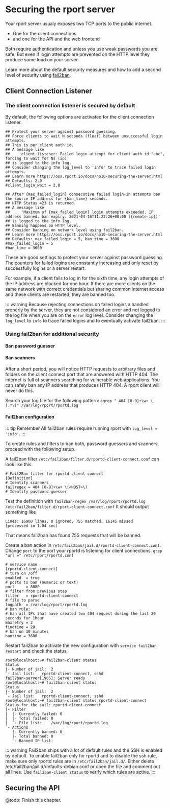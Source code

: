 # Securing the rport server
Your rport server usualy exposes two TCP ports to the public internet.
* One for the client connections
* and one for the API and the web frontend

Both require authentication and unless you use weak passwords you are safe.
But even if login attempts are prevented on the HTTP level they produce some load on your server. 

Learn more about the default security measures and how to add a second level of security using [fail2ban](https://www.fail2ban.org/).

## Client Connection Listener
### The client connection listener is secured by default
By default, the following options are activated for the client connection listener.
```
## Protect your server against password guessing.
## Force clients to wait N seconds (float) between unsuccessful login attempts.
## This is per client auth id. 
## A message like
##    'client-listener: Failed login attempt for client auth id "abc", forcing to wait for Ns (ip)'
## is logged to the info log.
## Consider changing the log_level to 'info' to trace failed login attempts. 
## Learn more https://oss.rport.io/docs/no10-securing-the-server.html
## Defaults: 2.0
#client_login_wait = 2.0

## After {max_failed_login} consecutive failed login-in attempts ban the source IP address for {ban_time} seconds.
## HTTP Status 423 is returned.
## A message like
##     'Maximum of {max_failed_login} login attempts exceeded. IP address banned. ban expiry: 2021-04-16T11:22:26+00:00 ({remote-ip})'
## is logged to the info log.
## Banning happens on HTTP level.
## Consider banning on network level using fail2ban.
## Learn more https://oss.rport.io/docs/no10-securing-the-server.html
## Defaults: max_failed_login = 5, ban_time = 3600
#max_failed_login = 5
#ban_time = 3600
```

These are good settings to protect your server against password guessing.
The counters for failed logins are constantly increasing and only reset by successfully logins or a server restart.

For example, if a client fails to log in for the sixth time, any login attempts of the IP address are blocked for one hour. 
If there are more clients on the same network with correct credentials but sharing common internet access and these clients are restarted, they are banned too. 


::: warning
Because rejecting connections on failed logins a handled properly by the server, they are not considered an error and not logged to the log file when you are on the `error` log level.
Consider changing the `log_level` to `info` to trace failed logins and to eventually activate fail2ban.
:::

### Using fail2ban for additional security
#### Ban password guesser

#### Ban scanners
After a short period, you will notice HTTP requests to arbitrary files and folders on the client connect port that are answered with HTTP 404. The internet is full of scanners searching for vulnerable web applications.
You can safely ban any IP address that produces HTTP 404. A rport client will never do this.

Search your log file for the following pattern:
`egrep " 404 [0-9]+\w+ \(.*\)" /var/log/rport/rportd.log`

#### Fail2ban configuration
::: tip Remember
All fail2ban rules require running rport with `log_level = 'info'`.
:::

To create rules and filters to ban both, password guessers and scanners, proceed with the following setup.

A fail2ban filter `/etc/fail2ban/filter.d/rportd-client-connect.conf` can look like this.
```
# Fail2Ban filter for rportd client connect
[Definition]
# Identify scanners
failregex = 404 [0-9]+\w+ \(<HOST>\)
# Identify password guesser
```
Test the definition with
`fail2ban-regex /var/log/rport/rportd.log /etc/fail2ban/filter.d/rport-client-connect.conf` 
It should output something like
```
Lines: 16900 lines, 0 ignored, 755 matched, 16145 missed
[processed in 1.04 sec]
```
That means fail2ban has found 755 requests that will be banned.

Create a ban action in `/etc/fail2ban/jail.d/rportd-client-connect.conf`.
Change `port` to the port your rportd is listening for client connections. `grep "url =" /etc/rport/rportd.conf ` 

```
# service name
[rportd-client-connect]
# turn on /off
enabled  = true
# ports to ban (numeric or text)
port     = 8080
# filter from previous step
filter   = rportd-client-connect
# file to parse
logpath  = /var/log/rport/rportd.log
# ban rule:
# ban all IPs that have created two 404 request during the last 20 seconds for 1hour
maxretry = 2
findtime = 20
# ban on 10 minutes
bantime = 3600
```


Restart fail2ban to activate the new configuration with `service fail2ban restart` and check the status.
```
root@localhost:~# fail2ban-client status
Status
|- Number of jail:	2
`- Jail list:	rportd-client-connect, sshd
fail2ban-server[1905]: Server ready
root@localhost:~# fail2ban-client status
Status
|- Number of jail:	2
`- Jail list:	rportd-client-connect, sshd
root@localhost:~# fail2ban-client status rportd-client-connect
Status for the jail: rportd-client-connect
|- Filter
|  |- Currently failed:	0
|  |- Total failed:	0
|  `- File list:	/var/log/rport/rportd.log
`- Actions
   |- Currently banned:	0
   |- Total banned:	0
   `- Banned IP list:	
```

::: warning
Fail2ban ships with a lot of default rules and the SSH is enabled by default. To enable fail2ban only for rportd and to disable the ssh rule, make sure only rportd rules are in `/etc/fail2ban/jail.d/`. Either delete  /etc/fail2ban/jail.d/defaults-debian.conf or open the file and comment out all lines. Use `fail2ban-client status` to verify which rules are active.
:::

## Securing the API

@todo: Finish this chapter.